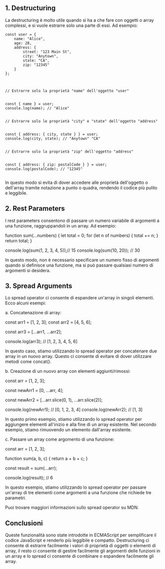 ## 1. Destructuring

La destructuring è molto utile quando si ha a che fare con oggetti o array complessi, e si vuole estrarre solo una parte di essi. Ad esempio:

```
const user = {
    name: "Alice",
    age: 28,
    address: { 
        street: "123 Main St", 
        city: "Anytown", 
        state: "CA", 
        zip: "12345" 
    } 
};



// Estrarre solo la proprietà "name" dell'oggetto "user" 


const { name } = user; 
console.log(name); // "Alice"


// Estrarre solo le proprietà "city" e "state" dell'oggetto "address" 


const { address: { city, state } } = user; 
console.log(city, state); // "Anytown" "CA"


// Estrarre solo la proprietà "zip" dell'oggetto "address" 


const { address: { zip: postalCode } } = user; 
console.log(postalCode); // "12345"


```
In questo modo si evita di dover accedere alle proprietà dell'oggetto o dell'array tramite notazione a punto o quadra, rendendo il codice più pulito e leggibile.

## 2.  Rest Parameters

I rest parameters consentono di passare un numero variabile di argomenti a una funzione, raggruppandoli in un array. Ad esempio:

function sum(...numbers) { 
    let total = 0; 
        for (let n of numbers) { 
            total += n; 
        } 
    return total; 
    }

console.log(sum(1, 2, 3, 4, 5));// 15 
console.log(sum(10, 20)); // 30

In questo modo, non è necessario specificare un numero fisso di argomenti quando si definisce una funzione, ma si può passare qualsiasi numero di argomenti si desidera.


## 3. Spread Arguments

Lo spread operator ci consente di espandere un'array in singoli elementi. Ecco alcuni esempi:

a.  Concatenazione di array:

const arr1 = [1, 2, 3]; const arr2 = [4, 5, 6];

const arr3 = [...arr1, ...arr2];

console.log(arr3); // [1, 2, 3, 4, 5, 6]

In questo caso, stiamo utilizzando lo spread operator per concatenare due array in un nuovo array. Questo ci consente di evitare di dover utilizzare metodi come concat().

b.  Creazione di un nuovo array con elementi aggiunti/rimossi:

const arr = [1, 2, 3];

const newArr1 = [0, ...arr, 4]; 

const newArr2 = [...arr.slice(0, 1), ...arr.slice(2)];

console.log(newArr1); // [0, 1, 2, 3, 4] 
console.log(newArr2); // [1, 3]

In questo primo esempio, stiamo utilizzando lo spread operator per aggiungere elementi all'inizio e alla fine di un array esistente. Nel secondo esempio, stiamo rimuovendo un elemento dall'array esistente.

c.  Passare un array come argomento di una funzione:

const arr = [1, 2, 3];

function sum(a, b, c) { return a + b + c; }

const result = sum(...arr);

console.log(result); // 6

In questo esempio, stiamo utilizzando lo spread operator per passare un'array di tre elementi come argomenti a una funzione che richiede tre parametri.

Puoi trovare maggiori informazioni sullo spread operator su MDN.

## Conclusioni

Queste funzionalità sono state introdotte in ECMAScript per semplificare il codice JavaScript e renderlo più leggibile e compatto. Destructuring ci consente di estrarre facilmente i valori di proprietà di oggetti o elementi di array, il resto ci consente di gestire facilmente gli argomenti delle funzioni in un array e lo spread ci consente di combinare o espandere facilmente gli array.

